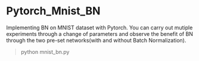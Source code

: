 # Pytorch_Mnist_BN
Implementing BN on MNIST dataset with Pytorch.
You can carry out mutiple experiments through a change of parameters and observe the benefit of BN through the two pre-set networks(with and without Batch Normalization).
>python mnist_bn.py
